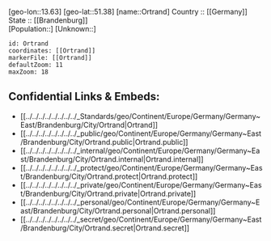 ﻿---
location: [51.38,13.63] 
mapzoom: [7,12] 
mapmarker: city 
type: City
tags:
- geo/City


SpocWebEntityId: 33149
isDeleted: false
confidential: public

---
[geo-lon::13.63] 
[geo-lat::51.38] 
[name::Ortrand] 
Country :: [[Germany]]  
State :: [[Brandenburg]]  
[Population::] 
[Unknown::] 


```leaflet
id: Ortrand
coordinates: [[Ortrand]] 
markerFile: [[Ortrand]] 
defaultZoom: 11 
maxZoom: 18
```


## Confidential Links & Embeds: 
- [[../../../../../../../../_Standards/geo/Continent/Europe/Germany/Germany~East/Brandenburg/City/Ortrand|Ortrand]] 
- [[../../../../../../../../_public/geo/Continent/Europe/Germany/Germany~East/Brandenburg/City/Ortrand.public|Ortrand.public]] 
- [[../../../../../../../../_internal/geo/Continent/Europe/Germany/Germany~East/Brandenburg/City/Ortrand.internal|Ortrand.internal]] 
- [[../../../../../../../../_protect/geo/Continent/Europe/Germany/Germany~East/Brandenburg/City/Ortrand.protect|Ortrand.protect]] 
- [[../../../../../../../../_private/geo/Continent/Europe/Germany/Germany~East/Brandenburg/City/Ortrand.private|Ortrand.private]] 
- [[../../../../../../../../_personal/geo/Continent/Europe/Germany/Germany~East/Brandenburg/City/Ortrand.personal|Ortrand.personal]] 
- [[../../../../../../../../_secret/geo/Continent/Europe/Germany/Germany~East/Brandenburg/City/Ortrand.secret|Ortrand.secret]] 
